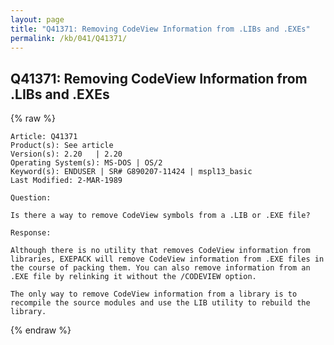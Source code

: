 ```yaml
---
layout: page
title: "Q41371: Removing CodeView Information from .LIBs and .EXEs"
permalink: /kb/041/Q41371/
---
```


## Q41371: Removing CodeView Information from .LIBs and .EXEs

{% raw %}

	Article: Q41371
	Product(s): See article
	Version(s): 2.20   | 2.20
	Operating System(s): MS-DOS | OS/2
	Keyword(s): ENDUSER | SR# G890207-11424 | mspl13_basic
	Last Modified: 2-MAR-1989
	
	Question:
	
	Is there a way to remove CodeView symbols from a .LIB or .EXE file?
	
	Response:
	
	Although there is no utility that removes CodeView information from
	libraries, EXEPACK will remove CodeView information from .EXE files in
	the course of packing them. You can also remove information from an
	.EXE file by relinking it without the /CODEVIEW option.
	
	The only way to remove CodeView information from a library is to
	recompile the source modules and use the LIB utility to rebuild the
	library.

{% endraw %}
